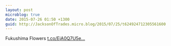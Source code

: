 ```yaml
---
layout: post
microblog: true
date: 2015-07-26 01:50 +1300
guid: http://JacksonOfTrades.micro.blog/2015/07/25/t624924712305561600.html
---
```

Fukushima Flowers [t.co/EjA0Q7U5e...](http://t.co/EjA0Q7U5ex)

